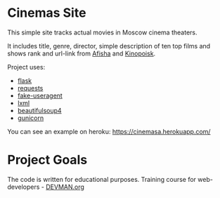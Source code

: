 # Cinemas Site

This simple site tracks actual movies in Moscow cinema theaters.

It includes title, genre, director, simple description of ten top films and shows rank and url-link from [Afisha](https://www.afisha.ru/msk/schedule_cinema/) and [Kinopoisk](https://www.kinopoisk.ru/).

Project uses:
* [flask](https://pypi.org/project/flask/0.11.1/)
* [requests](https://pypi.org/project/requests/2.11.1)
* [fake-useragent](https://pypi.org/project/fake-useragent/0.1.11)
* [lxml](https://pypi.org/project/lxml/4.3.3)
* [beautifulsoup4](https://pypi.org/project/beautifulsoup4/4.5.1)
* [gunicorn](https://pypi.org/project/gunicorn/19.9.0/)

You can see an example on heroku: https://cinemasa.herokuapp.com/

# Project Goals

The code is written for educational purposes. Training course for web-developers - [DEVMAN.org](https://devman.org)
